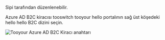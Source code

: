 Sipi tarafından düzenlenebilir.

Azure AD B2C kiracısı tooswitch tooyour hello portalının sağ üst köşedeki hello hello B2C dizini seçin.

![Tooyour Azure AD B2C Kiracı anahtarı](./media/active-directory-b2c-switch-b2c-tenant/switch-to-b2c-tenant.png)
